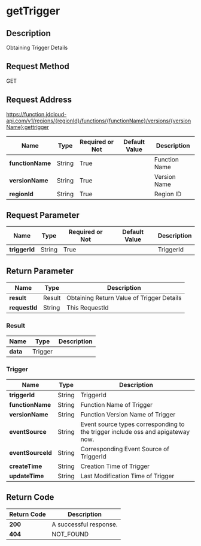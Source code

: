 # getTrigger


## Description
Obtaining Trigger Details

## Request Method
GET

## Request Address
https://function.jdcloud-api.com/v1/regions/{regionId}/functions/{functionName}/versions/{versionName}:gettrigger

|Name|Type|Required or Not|Default Value|Description|
|---|---|---|---|---|
|**functionName**|String|True| |Function Name|
|**versionName**|String|True| |Version Name|
|**regionId**|String|True| |Region ID|

## Request Parameter
|Name|Type|Required or Not|Default Value|Description|
|---|---|---|---|---|
|**triggerId**|String|True| |TriggerId|


## Return Parameter
|Name|Type|Description|
|---|---|---|
|**result**|Result|Obtaining Return Value of Trigger Details|
|**requestId**|String|This RequestId|

### Result
|Name|Type|Description|
|---|---|---|
|**data**|Trigger| |
### Trigger
|Name|Type|Description|
|---|---|---|
|**triggerId**|String|TriggerId|
|**functionName**|String|Function Name of Trigger|
|**versionName**|String|Function Version Name of Trigger|
|**eventSource**|String|Event source types corresponding to the trigger include oss and apigateway now.|
|**eventSourceId**|String|Corresponding Event Source of TriggerId|
|**createTime**|String|Creation Time of Trigger|
|**updateTime**|String|Last Modification Time of Trigger|

## Return Code
|Return Code|Description|
|---|---|
|**200**|A successful response.|
|**404**|NOT_FOUND|
